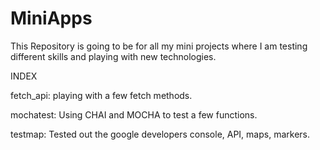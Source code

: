 # MiniApps

This Repository is going to be for all my mini projects where I am testing different skills and playing with new technologies.  

INDEX

fetch_api: playing with a few fetch methods.

mochatest: Using CHAI and MOCHA to test a few functions.

testmap: Tested out the google developers console, API, maps, markers.




